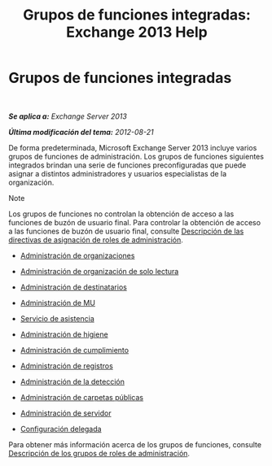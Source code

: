 ﻿---
title: 'Grupos de funciones integradas: Exchange 2013 Help'
TOCTitle: Grupos de funciones integradas
ms:assetid: f786b88a-8263-4475-a3c5-104fbb322ec5
ms:mtpsurl: https://technet.microsoft.com/es-es/library/Dd351266(v=EXCHG.150)
ms:contentKeyID: 49896020
ms.date: 05/22/2018
mtps_version: v=EXCHG.150
ms.translationtype: MT
---

# Grupos de funciones integradas

 

_**Se aplica a:** Exchange Server 2013_

_**Última modificación del tema:** 2012-08-21_

De forma predeterminada, Microsoft Exchange Server 2013 incluye varios grupos de funciones de administración. Los grupos de funciones siguientes integrados brindan una serie de funciones preconfiguradas que puede asignar a distintos administradores y usuarios especialistas de la organización.


> [!NOTE]
> Los grupos de funciones no controlan la obtención de acceso a las funciones de buzón de usuario final. Para controlar la obtención de acceso a las funciones de buzón de usuario final, consulte <A href="understanding-management-role-assignment-policies-exchange-2013-help.md">Descripción de las directivas de asignación de roles de administración</A>.



  - [Administración de organizaciones](organization-management-exchange-2013-help.md)

  - [Administración de organización de solo lectura](view-only-organization-management-exchange-2013-help.md)

  - [Administración de destinatarios](recipient-management-exchange-2013-help.md)

  - [Administración de MU](um-management-exchange-2013-help.md)

  - [Servicio de asistencia](help-desk-exchange-2013-help.md)

  - [Administración de higiene](hygiene-management-exchange-2013-help.md)

  - [Administración de cumplimiento](compliance-management-exchange-2013-help.md)

  - [Administración de registros](records-management-exchange-2013-help.md)

  - [Administración de la detección](discovery-management-exchange-2013-help.md)

  - [Administración de carpetas públicas](public-folder-management-exchange-2013-help.md)

  - [Administración de servidor](server-management-exchange-2013-help.md)

  - [Configuración delegada](delegated-setup-exchange-2013-help.md)

Para obtener más información acerca de los grupos de funciones, consulte [Descripción de los grupos de roles de administración](understanding-management-role-groups-exchange-2013-help.md).

